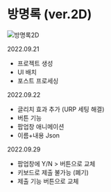 # 방명록 (ver.2D)

![방명록2D](https://github.com/YoonStone/GuestBook_2D/assets/101027984/417d3ff3-384d-411b-a888-11d6315b6c36)

2022.09.21
- 프로젝트 생성
- UI 배치
- 포스트 프로세싱

2022.09.22
- 글리치 효과 추가
(URP 세팅 해결)
- 버튼 기능
- 팝업창 애니메이션
- 이름+내용 Json 

2022.09.29
- 팝업창에 Y/N > 버튼으로 교체
- 키보드로 제출 불가능 (폐기)
- 제출 기능 버튼으로 교체
